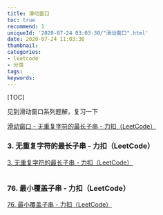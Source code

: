 ```yaml
---
title: 滑动窗口
toc: true
recommend: 1
uniqueId: '2020-07-24 03:03:30/"滑动窗口".html'
date: 2020-07-24 11:03:30
thumbnail:
categories:
- leetcode
- 分类
tags:
keywords:
---
```


[TOC]

<!--more-->

见到滑动窗口系列题解，复习一下

[滑动窗口 - 无重复字符的最长子串 - 力扣（LeetCode）](https://leetcode-cn.com/problems/longest-substring-without-repeating-characters/solution/hua-dong-chuang-kou-by-powcai/)

### 3. 无重复字符的最长子串 - 力扣（LeetCode）

[3. 无重复字符的最长子串 - 力扣（LeetCode）](https://leetcode-cn.com/problems/longest-substring-without-repeating-characters/)

```python

```

### 76. 最小覆盖子串 - 力扣（LeetCode）

[76. 最小覆盖子串 - 力扣（LeetCode）](https://leetcode-cn.com/problems/minimum-window-substring/)

```python

```





